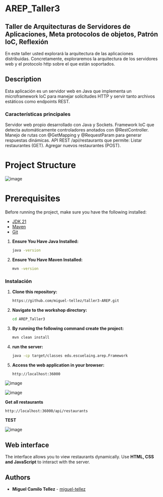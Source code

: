 # AREP_Taller3

## Taller de Arquitecturas de Servidores de Aplicaciones, Meta protocolos de objetos, Patrón IoC, Reflexión
En este taller usted explorará la arquitectura de las aplicaciones distribuidas. Concretamente, exploraremos la arquitectura de  los servidores web y el protocolo http sobre el que están soportados. 

## Description 

Esta aplicación es un servidor web en Java que implementa un microframework IoC para manejar solicitudes HTTP y servir tanto archivos estáticos como endpoints REST.

### Características principales

Servidor web propio desarrollado con Java y Sockets.
Framework IoC que detecta automáticamente controladores anotados con @RestController.
Manejo de rutas con @GetMapping y @RequestParam para generar respuestas dinámicas.
API REST /api/restaurants que permite:
Listar restaurantes (GET).
Agregar nuevos restaurantes (POST).

# Project Structure
![image](https://github.com/user-attachments/assets/fa0ca5e0-14b0-442f-9dde-9f60f04e50dd)


#  Prerequisites
Before running the project, make sure you have the following installed:
- [JDK 21](https://www.oracle.com/co/java/technologies/downloads/)
- [Maven](https://maven.apache.org/download.cgi)
- [Git](https://git-scm.com/downloads)

1. **Ensure You Have Java Installed:**
   ```sh
   java -version
   ```
2. **Ensure You Have Maven Installed:**
   ```sh
   mvn -version
   ```
###  Instalación

1. **Clone this repository:**
   ```sh
   https://github.com/miguel-tellez/taller3-AREP.git
   ```

2. **Navigate to the workshop directory:**
   ```sh
   cd AREP_Taller3
   ```

2. **By running the following command create the project:**
   ```sh
   mvn clean install
   ```

3. **run the server:**
   ```sh
   java -cp target/classes edu.escuelaing.arep.Framework
   ```

4. **Access the web application in your browser:**
   ```
   http://localhost:36000
   ```

![image](https://github.com/user-attachments/assets/bf5b44d1-57ee-4c51-93d0-12fefae46c5e)

![image](https://github.com/user-attachments/assets/602a46e4-5edf-464a-9760-3ffa7e7336e0)


**Get all restaurants**
```sh
http://localhost:36000/api/restaurants
```
**TEST**

![image](https://github.com/user-attachments/assets/5c1a4330-aeb0-4182-817f-ea5f12ac81a7)


##  Web interface
The interface allows you to view restaurants dynamically. Use **HTML, CSS and JavaScript** to interact with the server.


##  Authors
- **Miguel Camilo Tellez** - [miguel-tellez](https://github.com/miguel-tellez)
  
